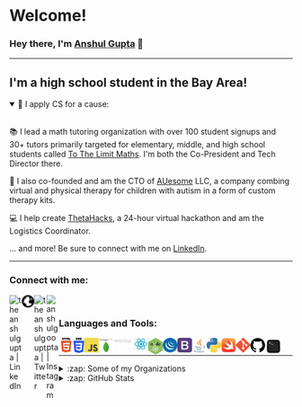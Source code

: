 # Welcome!

<!--
**theAnshulGupta/theAnshulGupta** is a ✨ _special_ ✨ repository because its `README.md` (this file) appears on your GitHub profile.

Here are some ideas to get you started:

- 🔭 I’m currently working on ...
- 🌱 I’m currently learning ...
- 👯 I’m looking to collaborate on ...
- 🤔 I’m looking for help with ...
- 💬 Ask me about ...
- 📫 How to reach me: ...
- 😄 Pronouns: ...
- ⚡ Fun fact: ...
-->

### Hey there, I'm [Anshul Gupta][website] 👋

---

## I'm a high school student in the Bay Area!

<details open>
  <summary>🔭 I apply CS for a cause:</summary>

<br />

📚 I lead a math tutoring organization with over 100 student signups and 30+ tutors primarily targeted for elementary, middle, and high school students called [To The Limit Maths][tothelimitmaths]. I'm both the Co-President and Tech Director there.
<br />

🎁 I also co-founded and am the CTO of [AUesome][auesome] LLC, a company combing virtual and physical therapy for children with autism in a form of custom therapy kits.
<br />

💻 I help create [ThetaHacks][thetehacks], a 24-hour virtual hackathon and am the Logistics Coordinator.
<br />

... and more! Be sure to connect with me on [LinkedIn][linkedin].

</details>

---

### Connect with me:

[<img align="left" alt="theanshulgupta | LinkedIn" width="22px" src="https://cdn.jsdelivr.net/npm/simple-icons@v3/icons/linkedin.svg" />][linkedin]
[<img align="left" alt="anshulgupta.com" width="22px" src="https://raw.githubusercontent.com/iconic/open-iconic/master/svg/globe.svg" />][website]
[<img align="left" alt="theanshulgupta | Twitter" width="22px" src="https://cdn.jsdelivr.net/npm/simple-icons@v3/icons/twitter.svg" />][twitter]
[<img align="left" alt="anshulgoopta | Instagram" width="22px" src="https://cdn.jsdelivr.net/npm/simple-icons@v3/icons/instagram.svg" />][instagram]

<br />

### Languages and Tools:

<img align="left" width="26px" src="https://raw.githubusercontent.com/theAnshulGupta/theAnshulGupta/master/logos/html.png" />
<img align="left" width="19px" src="https://raw.githubusercontent.com/theAnshulGupta/theAnshulGupta/master/logos/css.png" />
<img align="left" width="26px" src="https://raw.githubusercontent.com/theAnshulGupta/theAnshulGupta/master/logos/javascript.png" />
<img align="left" width="26px" src="https://raw.githubusercontent.com/theAnshulGupta/theAnshulGupta/master/logos/mongo.png" />
<img align="left" width="36px" src="https://raw.githubusercontent.com/theAnshulGupta/theAnshulGupta/master/logos/express.png" />
<img align="left" width="26px" src="https://raw.githubusercontent.com/theAnshulGupta/theAnshulGupta/master/logos/react.png" />
<img align="left" width="26px" src="https://raw.githubusercontent.com/theAnshulGupta/theAnshulGupta/master/logos/nodejs.png" />
<img align="left" width="26px" src="https://raw.githubusercontent.com/theAnshulGupta/theAnshulGupta/master/logos/jquery.png" />
<img align="left" width="26px" src="https://raw.githubusercontent.com/theAnshulGupta/theAnshulGupta/master/logos/bootstrap.png" />
<img align="left" width="26px" src="https://raw.githubusercontent.com/theAnshulGupta/theAnshulGupta/master/logos/java.png" />
<img align="left" width="26px" src="https://raw.githubusercontent.com/theAnshulGupta/theAnshulGupta/master/logos/python.png" />
<img align="left" width="26px" src="https://raw.githubusercontent.com/theAnshulGupta/theAnshulGupta/master/logos/swift.png" />
<img align="left" width="26px" src="https://raw.githubusercontent.com/theAnshulGupta/theAnshulGupta/master/logos/git.png" />
<img align="left" width="26px" src="https://raw.githubusercontent.com/theAnshulGupta/theAnshulGupta/master/logos/github.png" />
<img align="left" width="30px" src="https://raw.githubusercontent.com/theAnshulGupta/theAnshulGupta/master/logos/terminal.png" />


<br />

---

<details>
  <summary>:zap: Some of my Organizations</summary>
  
1. [To The Limit Maths](https://github.com/tothelimitmaths)
2. [AUesome](https://github.com/AUesome)
3. [ThetaHacks](https://github.com/ThetaHacks)

</details>

<details>
  <summary>:zap: GitHub Stats</summary>

  <img align="left" alt="theAnshulGupta's GitHub Stats" src="https://github-readme-stats.codestackr.vercel.app/api?username=theAnshulGupta&show_icons=true&hide_border=true&theme=dracula" />

</details>

[website]: https://anshulgupta.com
[tothelimitmaths]: https://tothelimitmaths.org
[thetehacks]: https://thetahacks.tech
[auesome]: https://auesome.co
[twitter]: https://twitter.com/theGuptaAnshul
[instagram]: https://instagram.com/anshulgoopta
[linkedin]: https://linkedin.com/in/theAnshulGupta
